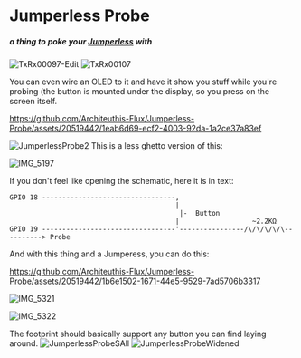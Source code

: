 # Jumperless Probe
##### a thing to poke your [Jumperless](https://github.com/Architeuthis-Flux/Jumperless) with
![TxRx00097-Edit](https://github.com/Architeuthis-Flux/Jumperless-Probe/assets/20519442/fb84e71d-ab02-45be-92d3-284869e1915a)
![TxRx00107](https://github.com/Architeuthis-Flux/Jumperless-Probe/assets/20519442/3fbea255-4a2b-492d-b94b-909ce4114af3)



You can even wire an OLED to it and have it show you stuff while you're probing (the button is mounted under the display, so you press on the screen itself.

https://github.com/Architeuthis-Flux/Jumperless-Probe/assets/20519442/1eab6d69-ecf2-4003-92da-1a2ce37a83ef

![JumperlessProbe2](https://github.com/Architeuthis-Flux/Jumperless-Probe/assets/20519442/e5d34e78-0c48-4546-857d-e044918f7c56)
This is a less ghetto version of this:


![IMG_5197](https://github.com/Architeuthis-Flux/Jumperless-Probe/assets/20519442/5d310d33-6c99-4896-83e0-733d5ff81718)



If you don't feel like opening the schematic, here it is in text:
```
GPIO 18 ---------------------------------,
                                         |
                                          |-  Button
                                         |                  ~2.2KΩ
GPIO 19 ---------------------------------'----------------/\/\/\/\/\----------> Probe

```

And with this thing and a Jumperess, you can do this:



https://github.com/Architeuthis-Flux/Jumperless-Probe/assets/20519442/1b6e1502-1671-44e5-9529-7ad5706b3317



![IMG_5321](https://github.com/Architeuthis-Flux/Jumperless-Probe/assets/20519442/0db56597-862b-49eb-a1c0-e77fc6f5812b)

![IMG_5322](https://github.com/Architeuthis-Flux/Jumperless-Probe/assets/20519442/ebea6697-3864-4b77-a23d-3961a2be1fe8)


The footprint should basically support any button you can find laying around.
![JumperlessProbeSAll](https://github.com/Architeuthis-Flux/Jumperless-Probe/assets/20519442/ef13e436-d1ac-41e2-ab4d-b62e4396fb47)
![JumperlessProbeWidened](https://github.com/Architeuthis-Flux/Jumperless-Probe/assets/20519442/bb6e022d-fc81-45b5-a3df-40146b0a33c0)
